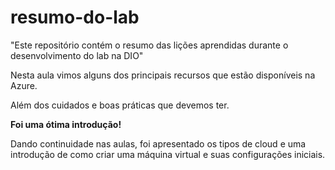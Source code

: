 # resumo-do-lab
"Este repositório contém o resumo das lições aprendidas durante o desenvolvimento do lab na DIO"

Nesta aula vimos alguns dos principais recursos que estão disponíveis na Azure.

Além dos cuidados e boas práticas que devemos ter.

**Foi uma ótima introdução!**

Dando continuidade nas aulas, foi apresentado os tipos de cloud e uma introdução de como criar uma máquina virtual e suas configurações iniciais.
